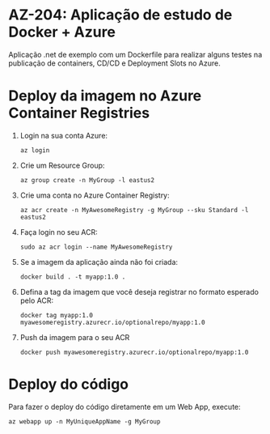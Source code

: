 # AZ-204: Aplicação de estudo de Docker + Azure

Aplicação .net de exemplo com um Dockerfile para realizar alguns testes na publicação de containers, CD/CD e Deployment Slots no Azure.

# Deploy da imagem no Azure Container Registries

1. Login na sua conta Azure:

   `az login`

2. Crie um Resource Group:

   `az group create -n MyGroup -l eastus2`

3. Crie uma conta no Azure Container Registry:

   `az acr create -n MyAwesomeRegistry -g MyGroup --sku Standard -l eastus2`

4. Faça login no seu ACR:

   `sudo az acr login --name MyAwesomeRegistry`

5. Se a imagem da aplicação ainda não foi criada:
 
   `docker build . -t myapp:1.0 .`

6. Defina a tag da imagem que você deseja registrar no formato esperado pelo ACR:

   `docker tag myapp:1.0 myawesomeregistry.azurecr.io/optionalrepo/myapp:1.0`

7. Push da imagem para o seu ACR

   `docker push myawesomeregistry.azurecr.io/optionalrepo/myapp:1.0`

# Deploy do código

Para fazer o deploy do código diretamente em um Web App, execute:

   `az webapp up -n MyUniqueAppName -g MyGroup`